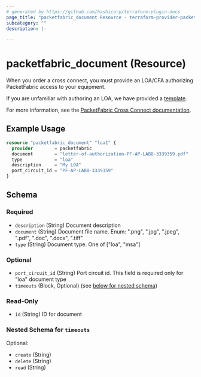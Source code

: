 ```yaml
---
# generated by https://github.com/hashicorp/terraform-plugin-docs
page_title: "packetfabric_document Resource - terraform-provider-packetfabric"
subcategory: ""
description: |-
  
---
```


# packetfabric_document (Resource)

When you order a cross connect, you must provide an LOA/CFA authorizing PacketFabric access to your equipment.

If you are unfamiliar with authoring an LOA, we have provided a [template](https://docs.packetfabric.com/docs/LOA_TEMPLATE.docx).

For more information, see the [PacketFabric Cross Connect documentation](https://docs.packetfabric.com/xconnect/outbound/order/).

## Example Usage

```terraform
resource "packetfabric_document" "loa1" {
  provider        = packetfabric
  document        = "letter-of-authorization-PF-AP-LAB8-3339359.pdf"
  type            = "loa"
  description     = "My LOA"
  port_circuit_id = "PF-AP-LAB8-3339359"
}
```

<!-- schema generated by tfplugindocs -->
## Schema

### Required

- `description` (String) Document description
- `document` (String) Document file name. Enum: ".png", ".jpg", ".jpeg", ".pdf", ".doc", ".docx", ".tiff"
- `type` (String) Document type. One of ["loa", "msa"]

### Optional

- `port_circuit_id` (String) Port circuit id. This field is required only for "loa" document type
- `timeouts` (Block, Optional) (see [below for nested schema](#nestedblock--timeouts))

### Read-Only

- `id` (String) ID for document

<a id="nestedblock--timeouts"></a>
### Nested Schema for `timeouts`

Optional:

- `create` (String)
- `delete` (String)
- `read` (String)



